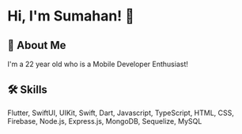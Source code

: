 # Hi, I'm Sumahan! 👋

## 🚀 About Me
I'm a 22 year old who is a Mobile Developer Enthusiast!

## 🛠 Skills
Flutter, SwiftUI, UIKit, Swift, Dart, Javascript, TypeScript, HTML, CSS, Firebase, Node.js, Express.js, MongoDB, Sequelize, MySQL
